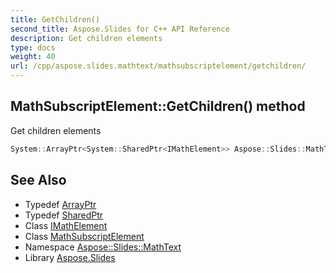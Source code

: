 ```yaml
---
title: GetChildren()
second_title: Aspose.Slides for C++ API Reference
description: Get children elements
type: docs
weight: 40
url: /cpp/aspose.slides.mathtext/mathsubscriptelement/getchildren/
---
```

## MathSubscriptElement::GetChildren() method


Get children elements

```cpp
System::ArrayPtr<System::SharedPtr<IMathElement>> Aspose::Slides::MathText::MathSubscriptElement::GetChildren() override
```

## See Also

* Typedef [ArrayPtr](../../system/arrayptr/)
* Typedef [SharedPtr](../../system/sharedptr/)
* Class [IMathElement](../imathelement/)
* Class [MathSubscriptElement](./)
* Namespace [Aspose::Slides::MathText](../)
* Library [Aspose.Slides](../../)